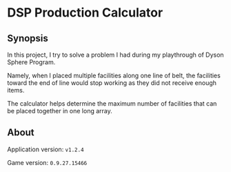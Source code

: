# DSP Production Calculator

## Synopsis

In this project, I try to solve a problem I had during my playthrough of Dyson Sphere Program.

Namely, when I placed multiple facilities along one line of belt, the facilities toward the end of line would stop working as they did not receive  enough items.

The calculator helps determine the maximum number of facilities that can be placed together in one long array.

## About

Application version: `v1.2.4`

Game version: `0.9.27.15466`
